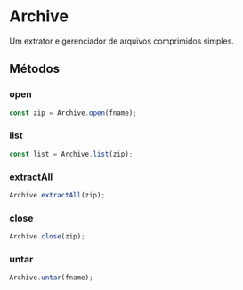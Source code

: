 # Archive

Um extrator e gerenciador de arquivos comprimidos simples.

## Métodos

### open

```js
const zip = Archive.open(fname);
```

### list

```js
const list = Archive.list(zip);
```

### extractAll

```js
Archive.extractAll(zip);
```

### close

```js
Archive.close(zip);
```

### untar

```js
Archive.untar(fname);
```